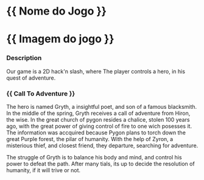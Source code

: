 # {{ Nome do Jogo }}

# {{ Imagem do jogo }}


### Description
Our game is a 2D hack'n slash, where The player controls a hero, in his quest of adventure.

### {{ Call To Adventure }}
The hero is named Gryth, a insightful poet, and son of a famous blacksmith. In the middle of the spring, Gryth receives a call of adventure from Hiron, the wise. In the great church of pygon resides a chalice, stolen 100 years ago, with the great power of giving control of fire to one wich posesses it. The information was accquired because Pygon plans to torch down the great Purple forest, the pilar of humanity. With the help of Zyron, a misterious thief, and closest friend, they departure, searching for adventure.

The struggle of Gryth is to balance his body and mind, and control his power to defeat the path. After many tials, its up to decide the resolution of humanity, if it will trive or not.

